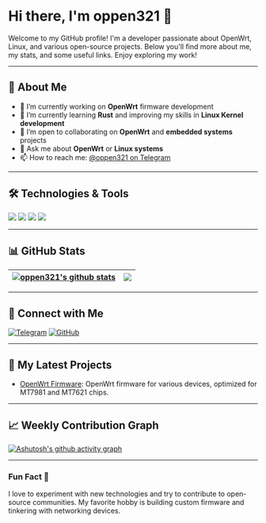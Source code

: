 # Hi there, I'm **oppen321** 👋

Welcome to my GitHub profile! I'm a developer passionate about OpenWrt, Linux, and various open-source projects. Below you'll find more about me, my stats, and some useful links. Enjoy exploring my work! 

---

## 🚀 About Me

- 🔭 I’m currently working on **OpenWrt** firmware development
- 🌱 I’m currently learning **Rust** and improving my skills in **Linux Kernel development**
- 👯 I’m open to collaborating on **OpenWrt** and **embedded systems** projects
- 💬 Ask me about **OpenWrt** or **Linux systems**
- 📫 How to reach me: [@oppen321 on Telegram](https://t.me/OPPEN321)

---

## 🛠️ Technologies & Tools

![](https://img.shields.io/badge/Technology-OpenWrt-brightgreen)
![](https://img.shields.io/badge/Language-Shell-blue)
![](https://img.shields.io/badge/Language-Python-yellow)
![](https://img.shields.io/badge/Tool-Git-red)

---

## 📊 GitHub Stats

| <a href="https://github.com/zhiern"><img align="center" src="https://github-readme-stats.vercel.app/api?username=oppen321&show_icons=true&count_private=true&theme=gruvbox&hide_border=true" alt="oppen321's github stats" /></a> | <a href="https://github.com/oppen321"><img align="center" src="https://github-readme-stats.vercel.app/api/top-langs/?username=oppen321&layout=compact&theme=gruvbox&hide_border=true" /></a> |
| ------------- |  ------------- | 

---

## 🔗 Connect with Me

[![Telegram](https://img.shields.io/badge/Telegram-@oppen321-blue?style=for-the-badge&logo=telegram)](https://t.me/OPPEN321)
[![GitHub](https://img.shields.io/badge/GitHub-@oppen321-black?style=for-the-badge&logo=github)](https://github.com/oppen321)

---

## 🎯 My Latest Projects

- [OpenWrt Firmware](https://github.com/zhiern/ZeroWrt-Action): OpenWrt firmware for various devices, optimized for MT7981 and MT7621 chips.

---

## 📈 Weekly Contribution Graph

[![Ashutosh's github activity graph](https://github-readme-activity-graph.vercel.app/graph?username=zhiern&bg_color=ffcfe9&color=9e4c98&line=9e4c98&point=403d3d&area=true&hide_border=true)](https://github.com/ashutosh00710/github-readme-activity-graph)

---

### Fun Fact 🎉

I love to experiment with new technologies and try to contribute to open-source communities. My favorite hobby is building custom firmware and tinkering with networking devices.
